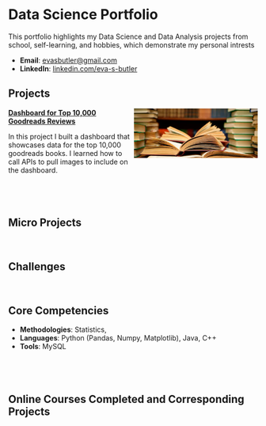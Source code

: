# Data Science Portfolio
This portfolio highlights my Data Science and Data Analysis projects from school, self-learning, and hobbies, which demonstrate my personal intrests

- **Email**: [evasbutler@gmail.com](evasbutler@gmail.com)
- **LinkedIn**: [linkedin.com/eva-s-butler](https://www.linkedin.com/in/eva-s-butler/)

## Projects

<img align="right" width="250" height="100" src="books.jpg"> **[Dashboard for Top 10,000 Goodreads Reviews](https://github.com/eva-butler/DS4003_evabutler)**

In this project I built a dashboard that showcases data for the top 10,000 goodreads books. I learned how to call APIs to pull images to include on the dashboard.

#

<br />

## Micro Projects

<br />

## Challenges


<br />

## Core Competencies

- **Methodologies**: Statistics, 
- **Languages**: Python (Pandas, Numpy, Matplotlib), Java, C++
- **Tools**: MySQL

#

<br />

## Online Courses Completed and Corresponding Projects

